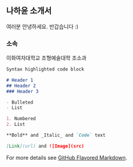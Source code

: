 ## 나하윤 소개서

여러분 안녕하세요. 반갑습니다 :) 

### 소속

이화여자대학교 조형예술대학 조소과

```markdown
Syntax highlighted code block

# Header 1
## Header 2
### Header 3

- Bulleted
- List

1. Numbered
2. List

**Bold** and _Italic_ and `Code` text

[Link](url) and ![Image](src)
```

For more details see [GitHub Flavored Markdown](https://guides.github.com/features/mastering-markdown/).
